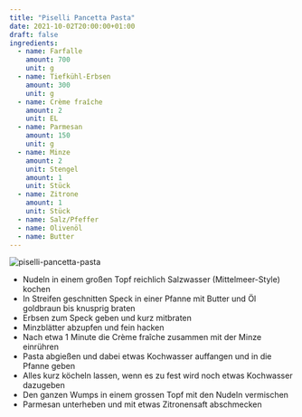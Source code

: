 ```yaml
---
title: "Piselli Pancetta Pasta"
date: 2021-10-02T20:00:00+01:00
draft: false
ingredients:
  - name: Farfalle
    amount: 700
    unit: g
  - name: Tiefkühl-Erbsen
    amount: 300
    unit: g
  - name: Crème fraîche
    amount: 2
    unit: EL
  - name: Parmesan
    amount: 150 
    unit: g
  - name: Minze
    amount: 2
    unit: Stengel
    amount: 1
    unit: Stück
  - name: Zitrone
    amount: 1
    unit: Stück
  - name: Salz/Pfeffer
  - name: Olivenöl
  - name: Butter
---
```


![piselli-pancetta-pasta](/img/recipes/piselli-pancetta-pasta.png)

* Nudeln in einem großen Topf reichlich Salzwasser (Mittelmeer-Style) kochen
* In Streifen geschnitten Speck in einer Pfanne mit Butter und Öl goldbraun bis knusprig braten
* Erbsen zum Speck geben und kurz mitbraten
* Minzblätter abzupfen und fein hacken
* Nach etwa 1 Minute die Crème fraîche zusammen mit der Minze einrühren
* Pasta abgießen und dabei etwas Kochwasser auffangen und in die Pfanne geben
* Alles kurz köcheln lassen, wenn es zu fest wird noch etwas Kochwasser dazugeben
* Den ganzen Wumps in einem grossen Topf mit den Nudeln vermischen
* Parmesan unterheben und mit etwas Zitronensaft abschmecken